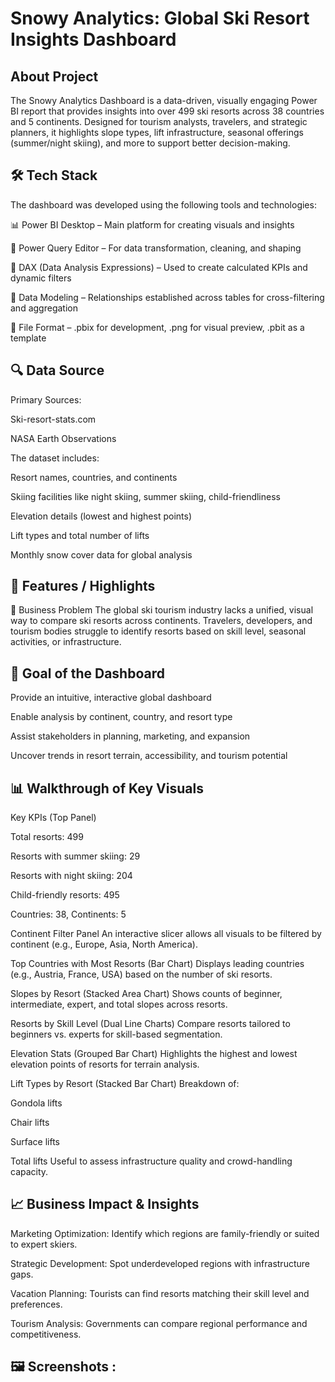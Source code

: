 # Snowy Analytics: Global Ski Resort Insights Dashboard

## About Project
The Snowy Analytics Dashboard is a data-driven, visually engaging Power BI report that provides insights into over 499 ski resorts across 38 countries and 5 continents. Designed for tourism analysts, travelers, and strategic planners, it highlights slope types, lift infrastructure, seasonal offerings (summer/night skiing), and more to support better decision-making.

## 🛠 Tech Stack
The dashboard was developed using the following tools and technologies:

📊 Power BI Desktop – Main platform for creating visuals and insights

📂 Power Query Editor – For data transformation, cleaning, and shaping

🧠 DAX (Data Analysis Expressions) – Used to create calculated KPIs and dynamic filters

📝 Data Modeling – Relationships established across tables for cross-filtering and aggregation

📁 File Format – .pbix for development, .png for visual preview, .pbit as a template

## 🔍 Data Source
Primary Sources:

Ski-resort-stats.com

NASA Earth Observations

The dataset includes:

Resort names, countries, and continents

Skiing facilities like night skiing, summer skiing, child-friendliness

Elevation details (lowest and highest points)

Lift types and total number of lifts

Monthly snow cover data for global analysis

## 💼 Features / Highlights
🧩 Business Problem
The global ski tourism industry lacks a unified, visual way to compare ski resorts across continents. Travelers, developers, and tourism bodies struggle to identify resorts based on skill level, seasonal activities, or infrastructure.

## 🎯 Goal of the Dashboard
Provide an intuitive, interactive global dashboard

Enable analysis by continent, country, and resort type

Assist stakeholders in planning, marketing, and expansion

Uncover trends in resort terrain, accessibility, and tourism potential

## 📊 Walkthrough of Key Visuals
Key KPIs (Top Panel)

Total resorts: 499

Resorts with summer skiing: 29

Resorts with night skiing: 204

Child-friendly resorts: 495

Countries: 38, Continents: 5

Continent Filter Panel
An interactive slicer allows all visuals to be filtered by continent (e.g., Europe, Asia, North America).

Top Countries with Most Resorts (Bar Chart)
Displays leading countries (e.g., Austria, France, USA) based on the number of ski resorts.

Slopes by Resort (Stacked Area Chart)
Shows counts of beginner, intermediate, expert, and total slopes across resorts.

Resorts by Skill Level (Dual Line Charts)
Compare resorts tailored to beginners vs. experts for skill-based segmentation.

Elevation Stats (Grouped Bar Chart)
Highlights the highest and lowest elevation points of resorts for terrain analysis.

Lift Types by Resort (Stacked Bar Chart)
Breakdown of:

Gondola lifts

Chair lifts

Surface lifts

Total lifts
Useful to assess infrastructure quality and crowd-handling capacity.

## 📈 Business Impact & Insights
Marketing Optimization: Identify which regions are family-friendly or suited to expert skiers.

Strategic Development: Spot underdeveloped regions with infrastructure gaps.

Vacation Planning: Tourists can find resorts matching their skill level and preferences.

Tourism Analysis: Governments can compare regional performance and competitiveness.

## 🖼️ Screenshots :
  
